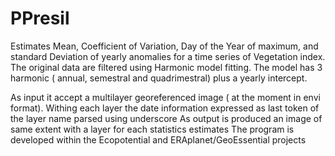 
# PPresil
Estimates Mean, Coefficient of Variation, Day of the Year of maximum, and standard Deviation of yearly anomalies for a time series of Vegetation index. 
The original data are filtered using Harmonic model fitting. 
The model has 3 harmonic ( annual, semestral and quadrimestral) plus a yearly intercept.

As input it accept a multilayer georeferenced image ( at the moment in envi format). 
Withing each layer the date information expressed as last token of the layer name parsed using underscore
As output is produced an image of same extent with a layer for each statistics estimates
The program is developed within the Ecopotential and ERAplanet/GeoEssential projects
